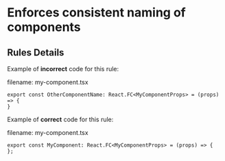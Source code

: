 # Enforces consistent naming of components

## Rules Details

Example of **incorrect** code for this rule:

filename: my-component.tsx
```tsx
export const OtherComponentName: React.FC<MyComponentProps> = (props) => {
}
```

Example of **correct** code for this rule:

filename: my-component.tsx
```tsx
export const MyComponent: React.FC<MyComponentProps> = (props) => {
};
```

